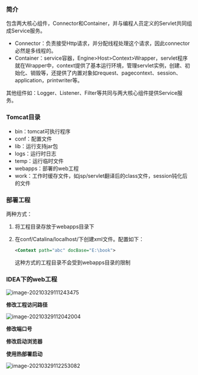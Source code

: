 ### 简介

包含两大核心组件，Connector和Container，并与编程人员定义的Servlet共同组成Service服务。

- Connector：负责接受Http请求，并分配线程处理这个请求，因此connector必然是多线程的。
- Container：service容器，Engine>Host>Context>Wrapper，servlet程序就在Wrapper中，context提供了基本运行环境，管理servlet实例，创建、初始化、销毁等，还提供了内置对象如request、pagecontext、session、application，printwriter等。

其他组件如：Logger、Listener、Filter等共同与两大核心组件提供Service服务。

### Tomcat目录

- bin：tomcat可执行程序
- conf：配置文件
- lib：运行支持jar包
- logs：运行时日志
- temp：运行临时文件
- webapps：部署的web工程
- work：工作时缓存文件，如jsp/servlet翻译后的class文件，session钝化后的文件

### 部署工程

两种方式：

1. 将工程目录存放于webapps目录下

2. 在conf/Catalina/localhost/下创建xml文件。配置如下：

   ```xml
   <Context path="abc" docBase="E:\book">
   ```

   这种方式的工程目录不会受到webapps目录的限制

### IDEA下的web工程

![image-20210329111243475](https://imagebag.oss-cn-chengdu.aliyuncs.com/img/image-20210329111243475.png)

**修改工程访问路径**

![image-20210329112042004](https://imagebag.oss-cn-chengdu.aliyuncs.com/img/image-20210329112042004.png)

**修改端口号**

**修改启动浏览器**

**使用热部署启动**

![image-20210329112253082](https://imagebag.oss-cn-chengdu.aliyuncs.com/img/image-20210329112253082.png)